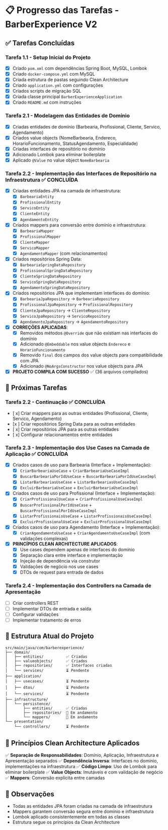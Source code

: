 # 📋 Progresso das Tarefas - BarberExperience V2

## ✅ Tarefas Concluídas

### Tarefa 1.1 - Setup Inicial do Projeto
- [x] Criado `pom.xml` com dependências Spring Boot, MySQL, Lombok
- [x] Criado `docker-compose.yml` com MySQL
- [x] Criada estrutura de pastas seguindo Clean Architecture
- [x] Criado `application.yml` com configurações
- [x] Criados scripts de migração SQL
- [x] Criada classe principal `BarberExperienceApplication`
- [x] Criado `README.md` com instruções

### Tarefa 2.1 - Modelagem das Entidades de Domínio
- [x] Criadas entidades de domínio (Barbearia, Profissional, Cliente, Servico, Agendamento)
- [x] Criados value objects (NomeBarbearia, Endereco, HorarioFuncionamento, StatusAgendamento, Especialidade)
- [x] Criadas interfaces de repositório no domínio
- [x] Adicionado Lombok para eliminar boilerplate
- [x] Aplicado `@Value` no value object `NomeBarbearia`

### Tarefa 2.2 - Implementação das Interfaces de Repositório na Infraestrutura ✅ CONCLUÍDA
- [x] Criadas entidades JPA na camada de infraestrutura:
  - [x] `BarbeariaEntity`
  - [x] `ProfissionalEntity`
  - [x] `ServicoEntity`
  - [x] `ClienteEntity`
  - [x] `AgendamentoEntity`
- [x] Criados mappers para conversão entre domínio e infraestrutura:
  - [x] `BarbeariaMapper`
  - [x] `ProfissionalMapper`
  - [x] `ClienteMapper`
  - [x] `ServicoMapper`
  - [x] `AgendamentoMapper` (com relacionamentos)
- [x] Criados repositórios Spring Data:
  - [x] `BarbeariaSpringDataRepository`
  - [x] `ProfissionalSpringDataRepository`
  - [x] `ClienteSpringDataRepository`
  - [x] `ServicoSpringDataRepository`
  - [x] `AgendamentoSpringDataRepository`
- [x] Criados repositórios JPA que implementam interfaces do domínio:
  - [x] `BarbeariaJpaRepository` → `BarbeariaRepository`
  - [x] `ProfissionalJpaRepository` → `ProfissionalRepository`
  - [x] `ClienteJpaRepository` → `ClienteRepository`
  - [x] `ServicoJpaRepository` → `ServicoRepository`
  - [x] `AgendamentoJpaRepository` → `AgendamentoRepository`
- [x] **CORREÇÕES APLICADAS**:
  - [x] Removidos métodos `@Override` que não existiam nas interfaces do domínio
  - [x] Adicionado `@Embeddable` nos value objects `Endereco` e `HorarioFuncionamento`
  - [x] Removido `final` dos campos dos value objects para compatibilidade com JPA
  - [x] Adicionado `@NoArgsConstructor` nos value objects para JPA
- [x] **PROJETO COMPILA COM SUCESSO** ✅ (36 arquivos compilados)

## 🔄 Próximas Tarefas

### Tarefa 2.2 - Continuação  ✅ CONCLUÍDA

- [ x] Criar mappers para as outras entidades (Profissional, Cliente, Servico, Agendamento)
- [x ] Criar repositórios Spring Data para as outras entidades
- [ x] Criar repositórios JPA para as outras entidades
- [ x] Configurar relacionamentos entre entidades

### Tarefa 2.3 - Implementação dos Use Cases na Camada de Aplicação ✅ CONCLUÍDA
- [x] Criados casos de uso para Barbearia (Interface + Implementação):
  - [x] `CriarBarbeariaUseCase` + `CriarBarbeariaUseCaseImpl`
  - [x] `BuscarBarbeariaPorIdUseCase` + `BuscarBarbeariaPorIdUseCaseImpl`
  - [x] `ListarBarbeariasUseCase` + `ListarBarbeariasUseCaseImpl`
  - [x] `ExcluirBarbeariaUseCase` + `ExcluirBarbeariaUseCaseImpl`
- [x] Criados casos de uso para Profissional (Interface + Implementação):
  - [x] `CriarProfissionalUseCase` + `CriarProfissionalUseCaseImpl`
  - [x] `BuscarProfissionalPorIdUseCase` + `BuscarProfissionalPorIdUseCaseImpl`
  - [x] `ListarProfissionaisUseCase` + `ListarProfissionaisUseCaseImpl`
  - [x] `ExcluirProfissionalUseCase` + `ExcluirProfissionalUseCaseImpl`
- [x] Criados casos de uso para Agendamento (Interface + Implementação):
  - [x] `CriarAgendamentoUseCase` + `CriarAgendamentoUseCaseImpl` (com validações complexas)
- [x] **PRINCÍPIOS CLEAN ARCHITECTURE APLICADOS**:
  - [x] Use cases dependem apenas de interfaces do domínio
  - [x] Separação clara entre interface e implementação
  - [x] Injeção de dependência via construtor
  - [x] Validações de negócio nos use cases
  - [x] DTOs de request para entrada de dados

### Tarefa 2.4 - Implementação dos Controllers na Camada de Apresentação
- [ ] Criar controllers REST
- [ ] Implementar DTOs de entrada e saída
- [ ] Configurar validações
- [ ] Implementar tratamento de erros

## 📁 Estrutura Atual do Projeto

```
src/main/java/com/barberexperience/
├── domain/
│   ├── entities/          ✅ Criadas
│   ├── valueobjects/      ✅ Criados
│   ├── repositories/      ✅ Interfaces criadas
│   └── services/          ⏳ Pendente
├── application/
│   ├── usecases/          ⏳ Pendente
│   ├── dtos/              ⏳ Pendente
│   └── services/          ⏳ Pendente
├── infrastructure/
│   └── persistence/
│       ├── entities/      ✅ Criadas
│       ├── repositories/  🔄 Em andamento
│       └── mappers/       🔄 Em andamento
└── presentation/
    └── controllers/       ⏳ Pendente
```

## 🎯 Princípios Clean Architecture Aplicados

✅ **Separação de Responsabilidades**: Domínio, Aplicação, Infraestrutura e Apresentação separados
✅ **Dependência Inversa**: Interfaces no domínio, implementações na infraestrutura
✅ **Código Limpo**: Uso de Lombok para eliminar boilerplate
✅ **Value Objects**: Imutáveis e com validação de negócio
✅ **Mappers**: Conversão explícita entre camadas

## 📝 Observações

- Todas as entidades JPA foram criadas na camada de infraestrutura
- Mappers garantem conversão segura entre domínio e infraestrutura
- Lombok aplicado consistentemente em todas as classes
- Estrutura segue os princípios da Clean Architecture 